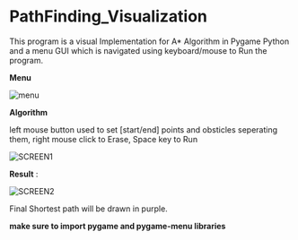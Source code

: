 # PathFinding_Visualization

This program is a visual Implementation for A* Algorithm in Pygame Python and a menu GUI
which is navigated using keyboard/mouse to Run the program. 

**Menu** 

![menu](https://user-images.githubusercontent.com/28883884/107787321-9d165180-6d57-11eb-977f-2e5860398d4a.PNG)


**Algorithm** 

left mouse button used to set [start/end] points and obsticles seperating them, 
right mouse click to Erase, Space key to Run

![SCREEN1](https://user-images.githubusercontent.com/28883884/107786955-2711ea80-6d57-11eb-88eb-272cd2028a57.PNG)


**Result** : 

![SCREEN2](https://user-images.githubusercontent.com/28883884/107787026-3bee7e00-6d57-11eb-8c8a-e312444bd90a.PNG)
 
 Final Shortest path will be drawn in purple. 
 
 **make sure to import pygame and pygame-menu libraries**

